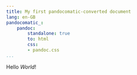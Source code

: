 ```yaml
---
title: My first pandocomatic-converted document
lang: en-GB
pandocomatic_:
    pandoc:
        standalone: true
        to: html
        css:
        - pandoc.css
...
```


Hello *World*!
